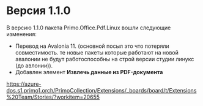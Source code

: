 # Версия 1.1.0

В версию 1.1.0 пакета Primo.Office.Pdf.Linux вошли следующие изменения:
* Перевод на Avalonia 11. (основной посыл это что потеряли совместимость. те новые пакеты которые работают на новой авалонии не будут работоспособны на строй версии студии линукс (до авлонии)).
* Добавлен элемент **Извлечь данные из PDF-документа**

https://azure-dos.s1.primo1.orch/PrimoCollection/Extensions/_boards/board/t/Extensions%20Team/Stories/?workitem=20655
